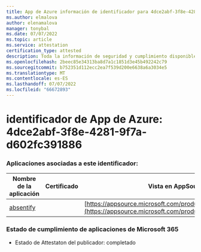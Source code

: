 ```yaml
---
title: App de Azure información de identificador para 4dce2abf-3f8e-4281-9f7a-d602fc391886
ms.author: elmalova
author: elenamalova
manager: tonybal
ms.date: 07/07/2022
ms.topic: article
ms.service: attestation
certification_type: attested
description: Toda la información de seguridad y cumplimiento disponible para 4dce2abf-3f8e-4281-9f7a-d602fc391886.
ms.openlocfilehash: 2beec85e34313ba8d7a1c1851d3e45b492242c79
ms.sourcegitcommit: b752351d112ecc2ea7f539d200e6638a6a3034e5
ms.translationtype: MT
ms.contentlocale: es-ES
ms.lasthandoff: 07/07/2022
ms.locfileid: "66672893"
---
```

# <a name="azure-app-id-4dce2abf-3f8e-4281-9f7a-d602fc391886"></a>identificador de App de Azure: 4dce2abf-3f8e-4281-9f7a-d602fc391886


### <a name="apps-associated-with-this-id"></a>Aplicaciones asociadas a este identificador:
| **Nombre de la aplicación** | **Certificado** | **Vista en AppSource** |
|--------------|---------------|-----------------------|
| [absentify](../forward/WA200003833.md) |  | [https://appsource.microsoft.com/product/office/WA200003833](https://appsource.microsoft.com/product/office/WA200003833) |

### <a name="microsoft-365-app-compliance-status"></a>Estado de cumplimiento de aplicaciones de Microsoft 365
- Estado de Attestaton del publicador: completado
